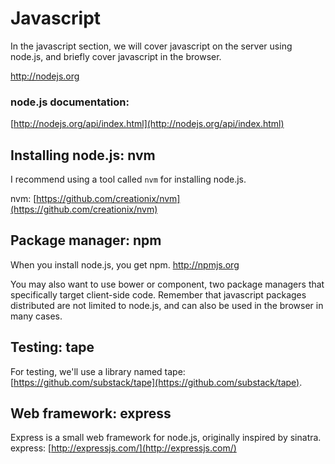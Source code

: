 # Javascript

In the javascript section, we will cover javascript on the server using node.js, and briefly cover javascript in the browser.

http://nodejs.org

### node.js documentation:
[http://nodejs.org/api/index.html](http://nodejs.org/api/index.html)

## Installing node.js: nvm

I recommend using a tool called `nvm` for installing node.js.

nvm: [https://github.com/creationix/nvm](https://github.com/creationix/nvm)

## Package manager: npm
When you install node.js, you get npm.
http://npmjs.org

You may also want to use bower or component, two package managers that specifically target client-side code. Remember that javascript packages distributed are not limited to node.js, and can also be used in the browser in many cases.

## Testing: tape
For testing, we'll use a library named tape: [https://github.com/substack/tape](https://github.com/substack/tape).

## Web framework: express
Express is a small web framework for node.js, originally inspired by sinatra. express: [http://expressjs.com/](http://expressjs.com/)